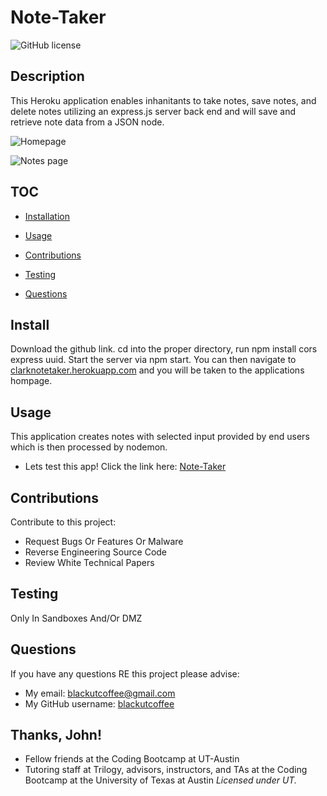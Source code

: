# **Note-Taker**

![GitHub license](https://img.shields.io/badge/license-MIT-blue.svg)

## **Description**
This Heroku application enables inhanitants to take notes, save notes, and delete notes utilizing an express.js server back end and will save and retrieve note data from a JSON node. 

![Homepage](#Homepage)

![Notes page](#notesPage)

## **TOC**

* [Installation](#Installation)

* [Usage](#Usage)

* [Contributions](#Contributions)

* [Testing](#Testing)

* [Questions](#Questions)


## **Install**
Download the github link. cd into the proper directory, run npm install cors express uuid. Start the server via npm start. You can then navigate to [clarknotetaker.herokuapp.com](https://clarknotetaker.herokuapp.com/) and you will be taken to the applications hompage.

## **Usage**
This application creates notes with selected input provided by end users which is then processed by nodemon. 
- Lets test this app! Click the link here: [Note-Taker](https://clarknotetaker.herokuapp.com/)

## **Contributions**
Contribute to this project:
- Request Bugs Or Features Or Malware
- Reverse Engineering Source Code 
- Review White Technical Papers 

## **Testing**
Only In Sandboxes And/Or DMZ

## **Questions** 
If you have any questions RE this project please advise: 
- My email: blackutcoffee@gmail.com
- My GitHub username: [blackutcoffee](https://github.com/blackutcoffee)


## **Thanks, John!** 
- Fellow friends at the Coding Bootcamp at UT-Austin
- Tutoring staff at Trilogy, advisors, instructors, and TAs at the Coding Bootcamp at the University of Texas at Austin
*Licensed under UT.*